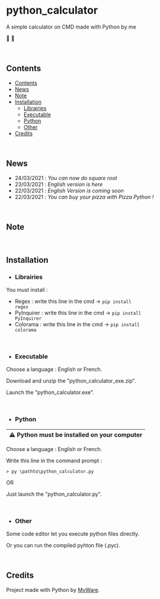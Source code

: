 # python_calculator
A simple calculator on CMD made with Python by me

🐍 🧮

<br>

Contents
----------------

- <a href="https://github.com/MyWare386/python_calculator#contents">Contents</a>
- <a href="https://github.com/MyWare386/python_calculator#news">News</a>
- <a href="https://github.com/MyWare386/python_calculator#note">Note</a>
- <a href="https://github.com/MyWare386/python_calculator#installation">Installation</a>
  - <a href="https://github.com/MyWare386/python_calculator#librairies">Librairies</a>
  - <a href="https://github.com/MyWare386/python_calculator#executable">Executable</a>
  - <a href="https://github.com/MyWare386/python_calculator#python">Python</a>
  - <a href="https://github.com/MyWare386/python_calculator#other">Other</a>
- <a href="https://github.com/MyWare386/python_calculator#credits">Credits</a>

<br>

News
----------------

- 24/03/2021 : _You can now do square root_
- 23/03/2021 : _English version is here_
- 22/03/2021 : _English Version is coming soon_
- 22/03/2021 : _You can buy your pizza with Pizza Python !_

<br>

Note
---------------

<br>

Installation
----------------

- <h3>Librairies</h3>

You must install :

  - Regex : write this line in the cmd -> <code>pip install regex</code>
  - PyInquirer : write this line in the cmd -> <code>pip install PyInquirer</code>
  - Colorama : write this line in the cmd -> <code>pip install colorama</code>

<br>

- <h3>Executable</h3>

Choose a language : English or French.

Download and unzip the "python_calculator_exe.zip".

Launch the "python_calculator.exe".

<br>

- <h3>Python</h3>

| ⚠️ Python must be installed on your computer
|---

Choose a language : English or French.

Write this line in the command prompt :

    > py \pathto\python_calculator.py

OR

Just launch the "python_calculator.py".

<br>

- <h3>Other</h3>

Some code editor let you execute python files directly.

Or you can run the compiled pyhton file (.pyc).

<br>

Credits
--------------------------------

Project made with Python by <a href="https://myware386.github.io/myware-website/">MyWare</a>.
